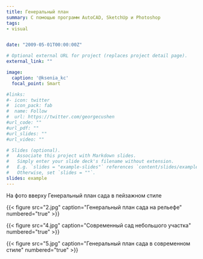 ```yaml
---
title: Генеральный план
summary: С помощью программ AutoCAD, SketchUp и Photoshop
tags:
- visual


date: "2009-05-01T00:00:00Z"

# Optional external URL for project (replaces project detail page).
external_link: ""

image:
  caption: '@ksenia_kc'
  focal_point: Smart

#links:
#- icon: twitter
#  icon_pack: fab
#  name: Follow
#  url: https://twitter.com/georgecushen
#url_code: ""
#url_pdf: ""
#url_slides: ""
#url_video: ""

# Slides (optional).
#   Associate this project with Markdown slides.
#   Simply enter your slide deck's filename without extension.
#   E.g. `slides = "example-slides"` references `content/slides/example-slides.md`.
#   Otherwise, set `slides = ""`.
slides: example
---
```

На фото вверху Генеральный план сада в пейзажном стиле


{{< figure src="2.jpg" caption="Генеральный план сада на рельефе" numbered="true" >}}

 
{{< figure src="4.jpg" caption="Современный сад небольшого участка" numbered="true" >}}


{{< figure src="5.jpg" caption="Генеральный план сада в современном стиле" numbered="true" >}}


